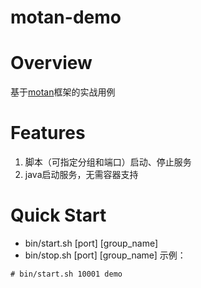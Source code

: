 # motan-demo

# Overview
基于[motan](https://github.com/weibocom/motan)框架的实战用例

# Features
1. 脚本（可指定分组和端口）启动、停止服务
2. java启动服务，无需容器支持

# Quick Start
- bin/start.sh [port] [group_name]
- bin/stop.sh [port] [group_name]
示例：
```shell
# bin/start.sh 10001 demo
```